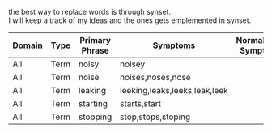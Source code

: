 the best way to replace words is through synset.    
I will keep a track of my ideas and the ones gets emplemented in synset.  

Domain|Type|Primary Phrase|Symptoms|Normalized Symptom|Cases|Status
------|----|--------------|--------|------------------|-----|------
All|Term|noisy|noisey|||added
All|Term|noise|noises,noses,nose|||added
All|Term|leaking|leeking,leaks,leeks,leak,leek|||added
All|Term|starting|starts,start|||added
All|Term|stopping|stop,stops,stoping|||added


